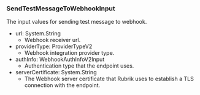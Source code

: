 ### SendTestMessageToWebhookInput
The input values for sending test message to webhook.

- url: System.String
  - Webhook receiver url.
- providerType: ProviderTypeV2
  - Webhook integration provider type.
- authInfo: WebhookAuthInfoV2Input
  - Authentication type that the endpoint uses.
- serverCertificate: System.String
  - The Webhook server certificate that Rubrik uses to establish a TLS connection with the endpoint.
